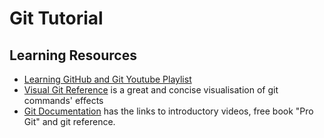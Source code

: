 # Git Tutorial

## Learning Resources

* [Learning GitHub and Git Youtube Playlist](https://www.youtube.com/playlist?list=PLGajFdScfvWlJM18NeQiRZR_hwKKye5P1)
* [Visual Git Reference](https://marklodato.github.io/visual-git-guide/index-en.html) is a great and concise visualisation of git commands' effects
* [Git Documentation](https://git-scm.com/doc) has the links to introductory videos, free book "Pro Git" and git reference.
